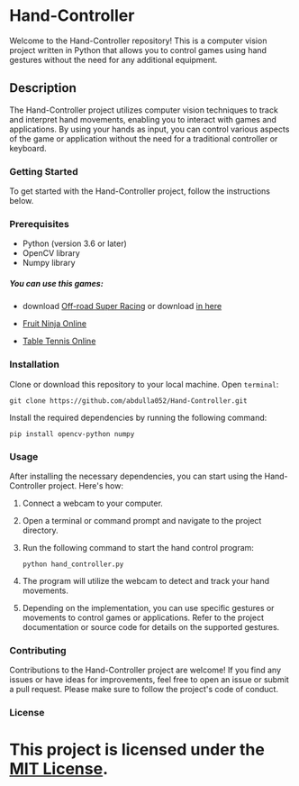 # Hand-Controller
Welcome to the Hand-Controller repository! This is a computer vision project written in Python that allows you to control games using hand gestures without the need for any additional equipment.

## Description
The Hand-Controller project utilizes computer vision techniques to track and interpret hand movements, enabling you to interact with games and applications. By using your hands as input, you can control various aspects of the game or application without the need for a traditional controller or keyboard.

### Getting Started
To get started with the Hand-Controller project, follow the instructions below.

### Prerequisites

- Python (version 3.6 or later)  
- OpenCV library  
- Numpy library  

##### You can use this games:	 
- download [Off-road Super Racing](https://store.steampowered.com/app/556720/OffRoad_Super_Racing/) or download [in here](https://www.gametop.com/download-free-games/offroad-super-racing/)

- [Fruit Ninja Online](https://poki.com/en/g/fruit-ninja	  )
   
- [Table Tennis Online](https://gamesnacks.com/games/tabletennis)
  


### Installation
Clone or download this repository to your local machine. Open `terminal`:   
 ``` terminal
 git clone https://github.com/abdulla052/Hand-Controller.git
 ```

Install the required dependencies by running the following command:   
``` terminal
pip install opencv-python numpy 
```

### Usage
After installing the necessary dependencies, you can start using the Hand-Controller project. Here's how:
1. Connect a webcam to your computer.

2. Open a terminal or command prompt and navigate to the project directory.

3. Run the following command to start the hand control program:
   ``` terminal 
   python hand_controller.py
   ```
4. The program will utilize the webcam to detect and track your hand movements.

5. Depending on the implementation, you can use specific gestures or movements to control games or applications. Refer to the project documentation or source code for details on the supported gestures.


### Contributing
Contributions to the Hand-Controller project are welcome! If you find any issues or have ideas for improvements, feel free to open an issue or submit a pull request. Please make sure to follow the project's code of conduct.

### License 
This project is licensed under the [MIT License](https://opensource.org/licenses/MIT).
=======

